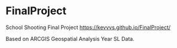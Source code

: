 # FinalProject
School Shooting Final Project
https://kevvvs.github.io/FinalProject/

Based on ARCGIS Geospatial Analysis Year SL Data.
